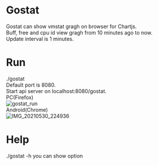 # Gostat
Gostat can show vmstat gragh on browser for Chartjs.  
Buff, free and cpu id view gragh from 10 minutes ago to now.  
Update interval is 1 minutes.

# Run
./gostat   
Default port is 8080.  
Start api server on localhost:8080/gostat.  
PC(Firefox)  
![gostat_run](https://user-images.githubusercontent.com/72561122/120090620-e6d84b80-c13e-11eb-9871-9c596a9bb3ef.png)  
Android(Chrome)  
![IMG_20210530_224936](https://user-images.githubusercontent.com/72561122/120107089-98589a80-c19a-11eb-808c-aad61417fe7f.jpg)  



# Help
./gostat -h
you can show option
